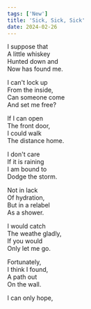 ```yaml
---
tags: ['New']
title: 'Sick, Sick, Sick'
date: 2024-02-26
---
```


I suppose that  
A little whiskey  
Hunted down and  
Now has found me.

I can't lock up  
From the inside,  
Can someone come  
And set me free?

If I can open  
The front door,  
I could walk  
The distance home.

I don't care  
If it is raining  
I am bound to  
Dodge the storm.

Not in lack  
Of hydration,  
But in a relabel  
As a shower.

I would catch  
The weathe gladly,  
If you would  
Only let me go.

Fortunately,  
I think I found,  
A path out  
On the wall.

I can only hope,
